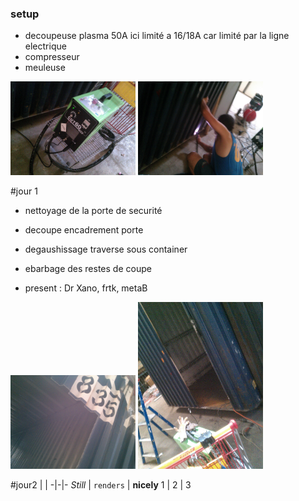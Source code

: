 ### setup

* decoupeuse plasma 50A 
ici limité a 16/18A car limité par la ligne electrique
* compresseur
* meuleuse 

<img src="./img/IMG_20150716_153541.jpg" width="200">
<img src="./img/IMG_20150716_160553.jpg" width="200">

#jour 1

* nettoyage de la porte de securité
* decoupe encadrement porte
* degaushissage traverse sous container
* ebarbage des restes de coupe

* present : Dr Xano, frtk, metaB

<img src="./img/IMG_20150720_115037.jpg" width="200">
<img src="./img/IMG_20150720_115014.jpg" width="200">


#jour2
 | |
-|-|-
*Still* | `renders` | **nicely**
1 | 2 | 3


